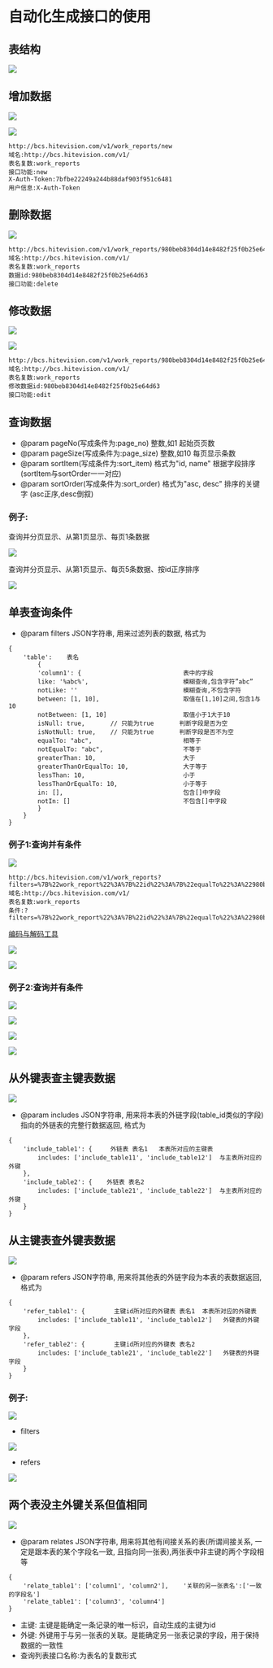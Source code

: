 # 自动化生成接口的使用

## 表结构

![](/assets/portDocument/portDocument1.png)

## 增加数据

![](/assets/portDocument/portDocument2.png)

![](/assets/portDocument/portDocument3.png)

```
http://bcs.hitevision.com/v1/work_reports/new
域名:http://bcs.hitevision.com/v1/
表名复数:work_reports
接口功能:new
X-Auth-Token:7bfbe22249a244b88daf903f951c6481
用户信息:X-Auth-Token
```

## 删除数据

![](/assets/portDocument/portDocument4.png)

```
http://bcs.hitevision.com/v1/work_reports/980beb8304d14e8482f25f0b25e64d63/delete
域名:http://bcs.hitevision.com/v1/
表名复数:work_reports
数据id:980beb8304d14e8482f25f0b25e64d63
接口功能:delete
```

## 修改数据

![](/assets/portDocument/portDocument5.png)

![](/assets/portDocument/portDocument6.png)

```
http://bcs.hitevision.com/v1/work_reports/980beb8304d14e8482f25f0b25e64d63/edit
域名:http://bcs.hitevision.com/v1/
表名复数:work_reports
修改数据id:980beb8304d14e8482f25f0b25e64d63
接口功能:edit
```

## 查询数据

* @param pageNo(写成条件为:page_no)          整数,如1           起始页页数
* @param pageSize(写成条件为:page_size)      整数,如10          每页显示条数
* @param sortItem(写成条件为:sort_item)      格式为"id, name"   根据字段排序  (sortItem与sortOrder一一对应)
* @param sortOrder(写成条件为:sort_order)    格式为"asc, desc"  排序的关键字  (asc正序,desc倒叙)

### 例子:
查询并分页显示、从第1页显示、每页1条数据

![](/assets/portDocument/portDocument7.png)

查询并分页显示、从第1页显示、每页5条数据、按id正序排序

![](/assets/portDocument/portDocument8.png)

## 单表查询条件
* @param filters JSON字符串, 用来过滤列表的数据, 格式为
```
{
    'table':    表名
        {
        'column1': {                            表中的字段
        like: '%abc%',                          模糊查询,包含字符”abc”
        notLike: ''                             模糊查询,不包含字符
        between: [1, 10],                       取值在[1,10]之间,包含1与10
        notBetween: [1, 10]                     取值小于1大于10
        isNull: true,       // 只能为true       判断字段是否为空
        isNotNull: true,    // 只能为true       判断字段是否不为空
        equalTo: "abc",                         相等于
        notEqualTo: "abc",                      不等于
        greaterThan: 10,                        大于
        greaterThanOrEqualTo: 10,               大于等于
        lessThan: 10,                           小于
        lessThanOrEqualTo: 10,                  小于等于
        in: [],                                 包含[]中字段
        notIn: []                               不包含[]中字段
        }
    }
}
```

### 例子1:查询并有条件

![](/assets/portDocument/portDocument9.png)

```
http://bcs.hitevision.com/v1/work_reports?filters=%7B%22work_report%22%3A%7B%22id%22%3A%7B%22equalTo%22%3A%22980beb8304d14e8482f25f0b25e64d63%22%7D%7D%7D
域名:http://bcs.hitevision.com/v1/
表名复数:work_reports
条件:?filters=%7B%22work_report%22%3A%7B%22id%22%3A%7B%22equalTo%22%3A%22980beb8304d14e8482f25f0b25e64d63%22%7D%7D%7D
```

[编码与解码工具](http://tool.css-js.com/urldecode.html)

![](/assets/portDocument/portDocument10.png)

![](/assets/portDocument/portDocument11.png)

### 例子2:查询并有条件

![](/assets/portDocument/portDocument12-1.png)

![](/assets/portDocument/portDocument12-2.png)

![](/assets/portDocument/portDocument12-3.png)

![](/assets/portDocument/portDocument12-4.png)

## 从外键表查主键表数据

![](/assets/portDocument/portDocument12.png)

* @param includes JSON字符串, 用来将本表的外链字段(table_id类似的字段)指向的外链表的完整行数据返回, 格式为
```
{
    'include_table1': {     外链表 表名1   本表所对应的主键表
        includes: ['include_table11', 'include_table12']  与主表所对应的外键
    },
    'include_table2': {    外链表 表名2
        includes: ['include_table21', 'include_table22']  与主表所对应的外键
    }
}
```

## 从主键表查外键表数据

![](/assets/portDocument/portDocument13.png)

* @param refers JSON字符串, 用来将其他表的外链字段为本表的表数据返回, 格式为
```
{
    'refer_table1': {        主键id所对应的外键表 表名1  本表所对应的外键表
        includes: ['include_table11', 'include_table12']   外键表的外键字段
    },
    'refer_table2': {        主键id所对应的外键表 表名2
        includes: ['include_table21', 'include_table22']   外键表的外键字段
    }
}
```

### 例子:

![](/assets/portDocument/portDocument14.png)

* filters

![](/assets/portDocument/portDocument15.png)

* refers

![](/assets/portDocument/portDocument16.png)

## 两个表没主外键关系但值相同

![](/assets/portDocument/portDocument17.png)

* @param relates JSON字符串, 用来将其他有间接关系的表(所谓间接关系, 一定是跟本表的某个字段名一致, 且指向同一张表),两张表中非主键的两个字段相等
```
{
    'relate_table1': ['column1', 'column2'],    '关联的另一张表名':['一致的字段名']   
    'relate_table1': ['column3', 'column4']
}
```

* 主键: 主键是能确定一条记录的唯一标识，自动生成的主键为id
* 外键: 外键用于与另一张表的关联。是能确定另一张表记录的字段，用于保持数据的一致性
* 查询列表接口名称:为表名的复数形式